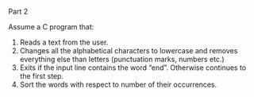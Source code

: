 Part 2

Assume a C program that:
1. Reads a text from the user.
2. Changes all the alphabetical characters to lowercase and removes everything else than letters
(punctuation marks, numbers etc.)
3. Exits if the input line contains the word “end”. Otherwise continues to the first step.
4. Sort the words with respect to number of their occurrences.
